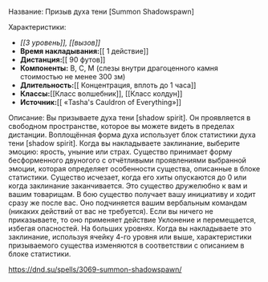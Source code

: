 Название: Призыв духа тени \[Summon Shadowspawn] 

Характеристики:
- *[[3 уровень]], [[вызов]]*
- **Время накладывания:**[[ 1 действие]]
- **Дистанция:**[[ 90 футов]]
- **Компоненты:** В, С, М (слезы внутри драгоценного камня стоимостью не менее 300 зм)
- **Длительность:**[[ Концентрация, вплоть до 1 часа]]
- **Классы:**[[Класс  волшебник]], [[Класс колдун]]
- **Источник:**[[ «Tasha's Cauldron of Everything»]]

Описание:
Вы призываете духа тени [shadow spirit]. Он проявляется в свободном пространстве, которое вы можете видеть в пределах дистанции. Воплощённая форма духа использует блок статистики духа тени [shadow spirit]. Когда вы накладываете заклинание, выберите эмоцию: ярость, уныние или страх. Существо принимает форму бесформенного двуногого с отчётливыми проявлениями выбранной эмоции, которая определяет особенности существа, описанные в блоке статистики. Существо исчезает, когда его хиты опускаются до 0 или когда заклинание заканчивается.
Это существо дружелюбно к вам и вашим товарищам. В бою существо получает вашу инициативу и ходит сразу же после вас. Оно подчиняется вашим вербальным командам (никаких действий от вас не требуется). Если вы ничего не приказываете, то оно применяет действие Уклонение и перемещается, избегая опасностей.
На больших уровнях. Когда вы накладываете это заклинание, используя ячейку 4-го уровня или выше, характеристики призываемого существа изменяются в соответствии с описанием в блоке статистики.

https://dnd.su/spells/3069-summon-shadowspawn/